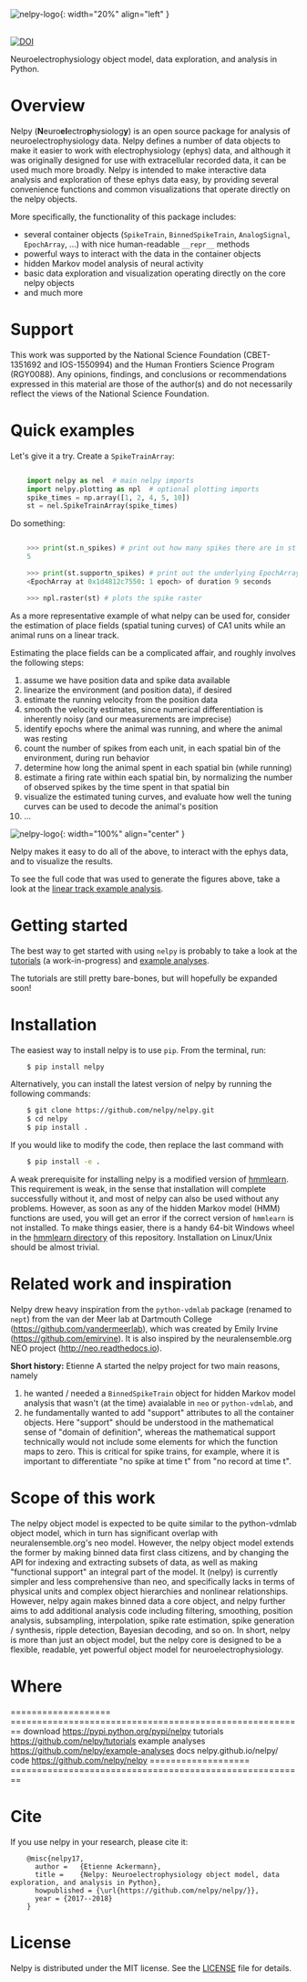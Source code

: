 ![nelpy-logo](https://raw.githubusercontent.com/nelpy/nelpy/master/nelpy-title.png){: width="20%" align="left" }

\
[![DOI](https://zenodo.org/badge/77548623.svg)](https://zenodo.org/badge/latestdoi/77548623)

Neuroelectrophysiology object model, data exploration, and analysis in Python.



Overview
========
Nelpy (**N**euro**el**ectro**p**hysiolog**y**) is an open source package for analysis of neuroelectrophysiology data. Nelpy defines a number of data objects to make it easier to work with electrophysiology (ephys) data, and although it was originally designed for use with extracellular recorded data, it can be used much more broadly. Nelpy is intended to make interactive data analysis and exploration of these ephys data easy, by providing several convenience functions and common visualizations that operate directly on the nelpy objects.

More specifically, the functionality of this package includes:

- several container objects (``SpikeTrain``, ``BinnedSpikeTrain``, ``AnalogSignal``, ``EpochArray``, ...) with nice human-readable ``__repr__`` methods
- powerful ways to interact with the data in the container objects
- hidden Markov model analysis of neural activity
- basic data exploration and visualization operating directly on the core nelpy objects
- and much more

Support
=======
This work was supported by the National Science Foundation (CBET-1351692 and IOS-1550994) and the Human Frontiers Science Program (RGY0088). Any opinions, findings, and conclusions or recommendations expressed in this material are those of the author(s) and do not necessarily reflect the views of the National Science Foundation.

Quick examples
==============

Let's give it a try. Create a ``SpikeTrainArray``:

```python

    import nelpy as nel  # main nelpy imports
    import nelpy.plotting as npl  # optional plotting imports
    spike_times = np.array([1, 2, 4, 5, 10])
    st = nel.SpikeTrainArray(spike_times)
```
Do something:

```python

    >>> print(st.n_spikes) # print out how many spikes there are in st
    5

    >>> print(st.supportn_spikes) # print out the underlying EpochArray on which st is defined
    <EpochArray at 0x1d4812c7550: 1 epoch> of duration 9 seconds

    >>> npl.raster(st) # plots the spike raster
```

As a more representative example of what nelpy can be used for, consider the estimation of
place fields (spatial tuning curves) of CA1 units while an animal runs on a linear track.

Estimating the place fields can be a complicated affair, and roughly involves the following steps:

1. assume we have position data and spike data available
2. linearize the environment (and position data), if desired
3. estimate the running velocity from the position data
4. smooth the velocity estimates, since numerical differentiation is inherently noisy (and our measurements are imprecise)
5. identify epochs where the animal was running, and where the animal was resting
6. count the number of spikes from each unit, in each spatial bin of the environment, during run behavior
7. determine how long the animal spent in each spatial bin (while running)
8. estimate a firing rate within each spatial bin, by normalizing the number of observed spikes by the time spent in that spatial bin
9. visualize the estimated tuning curves, and evaluate how well the tuning curves can be used to decode the animal's position
10. ...

![nelpy-logo](https://raw.githubusercontent.com/nelpy/nelpy/master/.placefields.png){: width="100%" align="center" }


Nelpy makes it easy to do all of the above, to interact with the ephys data, and to visualize the results.

To see the full code that was used to generate the figures above, take a look at the [linear track example analysis](https://github.com/nelpy/example-analyses/blob/master/LinearTrackDemo.ipynb).

Getting started
===============
The best way to get started with using ``nelpy`` is probably to take a look at
the [tutorials](https://github.com/nelpy/tutorials) (a work-in-progress) and
[example analyses](https://github.com/nelpy/example-analyses).

The tutorials are still pretty bare-bones, but will hopefully be expanded soon!

Installation
============

The easiest way to install nelpy is to use ``pip``. From the terminal, run:

```bash
    $ pip install nelpy
```
Alternatively, you can install the latest version of nelpy by running the following commands:

```bash
    $ git clone https://github.com/nelpy/nelpy.git
    $ cd nelpy
    $ pip install .
```
If you would like to modify the code, then replace the last command with

```bash
    $ pip install -e .
```

A weak prerequisite for installing nelpy is a modified version of [hmmlearn](https://github.com/eackermann/hmmlearn/tree/master/hmmlearn). This requirement is weak, in the sense that installation will complete successfully without it, and most of nelpy can also be used without any problems. However, as soon as any of the hidden Markov model (HMM) functions are used, you will get an error if the correct version of ``hmmlearn`` is not installed. To make things easier, there is a handy 64-bit Windows wheel in the [hmmlearn directory](https://github.com/nelpy/nelpy/blob/master/hmmlearn/) of this repository. Installation on Linux/Unix should be almost trivial.

Related work and inspiration
============================
Nelpy drew heavy inspiration from the ``python-vdmlab`` package (renamed to ``nept``)
from the van der Meer lab at Dartmouth College (https://github.com/vandermeerlab),
which was created by Emily Irvine (https://github.com/emirvine). It is
also inspired by the neuralensemble.org NEO project (http://neo.readthedocs.io).

**Short history:** Etienne A started the nelpy project for two main reasons, namely

1. he wanted / needed a ``BinnedSpikeTrain`` object for hidden Markov model analysis that wasn't (at the time) avaialable in ``neo`` or ``python-vdmlab``, and
2. he fundamentally wanted to add "support" attributes to all the container objects. Here "support" should be understood in the mathematical sense of "domain of definition", whereas the mathematical support technically would not include some elements for which the function maps to zero. This is critical for spike trains, for example, where it is important to differentiate "no spike at time t" from "no record at time t".

Scope of this work
==================
The nelpy object model is expected to be quite similar to the python-vdmlab object
model, which in turn has significant overlap with neuralensemble.org's neo
model. However, the nelpy object model extends the former by making binned data
first class citizens, and by changing the API for indexing and extracting subsets
of data, as well as making "functional support" an integral part of the model. It
(nelpy) is currently simpler and less comprehensive than neo, and specifically lacks in
terms of physical units and complex object hierarchies and nonlinear relationships.
However, nelpy again makes binned data a core object, and nelpy further aims to
add additional analysis code including filtering, smoothing, position analysis,
subsampling, interpolation, spike rate estimation, spike generation / synthesis,
ripple detection, Bayesian decoding, and so on. In short, nelpy is more than just
an object model, but the nelpy core is designed to be a flexible, readable, yet
powerful object model for neuroelectrophysiology.

Where
=====

===================   ========================================================
 download             https://pypi.python.org/pypi/nelpy
 tutorials            https://github.com/nelpy/tutorials
 example analyses     https://github.com/nelpy/example-analyses
 docs                 nelpy.github.io/nelpy/
 code                 https://github.com/nelpy/nelpy
===================   ========================================================

Cite
====

If you use nelpy in your research, please cite it:

```
    @misc{nelpy17,
      author =   {Etienne Ackermann},
      title =    {Nelpy: Neuroelectrophysiology object model, data exploration, and analysis in Python},
      howpublished = {\url{https://github.com/nelpy/nelpy/}},
      year = {2017--2018}
    }
```

License
=======

Nelpy is distributed under the MIT license. See the [LICENSE](https://github.com/nelpy/nelpy/blob/master/LICENSE) file for details.
